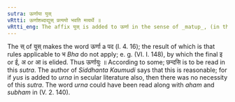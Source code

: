 ```yaml
---
sutra: ऊर्णाया युस्
vRtti: ऊर्णाशब्दाद्युस् प्रत्ययो भवति मत्वर्थे ॥
vRtti_eng: The affix युस् is added to ऊर्णा in the sense of _matup_, (in the _Chhandas_).
---
```

The स् of युस् makes the word ऊर्णा a पद (I. 4. 16); the result of which is that rules applicable to भ _Bha_ do not apply; e. g. (VI. I. 148), by which the final इ or ई, अ or आ is elided. Thus ऊर्णायुः ॥ According to some; छन्दसि is to be read in this _sutra_. The author of _Siddhanta_ _Kaumudi_ says that this is reasonable; for if _yus_ is added to _urna_ in secular literature also, then there was no necessity of this _sutra_. The word _urna_ could have been read along with _aham_ and _subham_ in (V. 2. 140).
